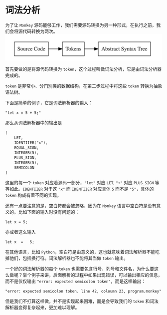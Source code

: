 # 词法分析

为了让 `Monkey` 源码能够工作，我们需要源码转换为另一种形式，在执行之前，我们会将源代码转换为两次。
![转换](../figures/transform.png)

首先要做的是将源代码转换为 `token`，这个过程叫做词法分析，它是由词法分析器完成的。

`token` 是非常小、分门别类的数据结构，在第二步过程中将这些 `token` 转换为抽象语法树。

下面是简单的例子，它是词法解析器的输入：

```monkey
"let x = 5 + 5;"
```

那么从词法解析器中的输出是

```monkey
[
    LET,
    IDENTIIER("x"),
    EQUAL_SIGN,
    INTEGER(5),
    PLUS_SIGN,
    INTEGER(5),
    SEMICOLON
]
```

这里的每一个 `token` 对应着源码一部分，`"let"` 对应 `LET`, `"+"` 对应 `PLUS_SIGN` 等等如此。`IDENTIIER` 对于这 `"x"` 而 `IDENTIIER` 对应具体 `5` 而不是 `"5"`，具体的 `token` 构成有着不同的实现。

还有一点要注意的是，空白符都会被忽略，因为在 `Monkey` 语言中空白符是没有意义的。比如下面的输入时没有问题的：

```monkey
let x = 5;
```

亦或者这么输入

```mokey
let x  =   5;
```

在其他语言，比如 `Python`，空白符是由意义的，这也就意味着词法解析器不能吃掉他们，包括换行符。词法解析器也不能将其当做 `token` 输出。

一个好的词法解析器的每个 `token` 也需要包含行号，列号和文件名，为什么要这么做呢？举个例子来讲，后面解析的过程中如果出现错误，可以输出相应的信息，而不是仅仅输出 `"error: expected semicolon token"`，而是这样输出：

```monkey
"error: expected semicolon token. line 42, coloumn 23, program.monkey"
```

但是我们不打算这样做，并不是实现起来困难，而是会导致我们的 `token` 和词法解析器变得复杂起来，更加难以理解。

